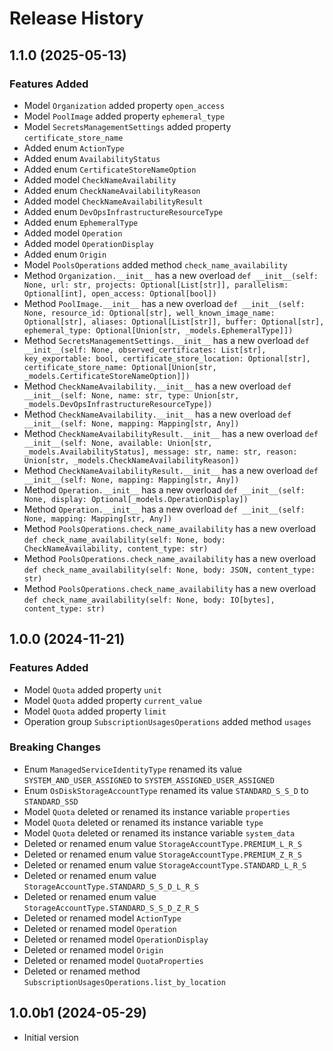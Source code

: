 # Release History

## 1.1.0 (2025-05-13)

### Features Added

  - Model `Organization` added property `open_access`
  - Model `PoolImage` added property `ephemeral_type`
  - Model `SecretsManagementSettings` added property `certificate_store_name`
  - Added enum `ActionType`
  - Added enum `AvailabilityStatus`
  - Added enum `CertificateStoreNameOption`
  - Added model `CheckNameAvailability`
  - Added enum `CheckNameAvailabilityReason`
  - Added model `CheckNameAvailabilityResult`
  - Added enum `DevOpsInfrastructureResourceType`
  - Added enum `EphemeralType`
  - Added model `Operation`
  - Added model `OperationDisplay`
  - Added enum `Origin`
  - Model `PoolsOperations` added method `check_name_availability`
  - Method `Organization.__init__` has a new overload `def __init__(self: None, url: str, projects: Optional[List[str]], parallelism: Optional[int], open_access: Optional[bool])`
  - Method `PoolImage.__init__` has a new overload `def __init__(self: None, resource_id: Optional[str], well_known_image_name: Optional[str], aliases: Optional[List[str]], buffer: Optional[str], ephemeral_type: Optional[Union[str, _models.EphemeralType]])`
  - Method `SecretsManagementSettings.__init__` has a new overload `def __init__(self: None, observed_certificates: List[str], key_exportable: bool, certificate_store_location: Optional[str], certificate_store_name: Optional[Union[str, _models.CertificateStoreNameOption]])`
  - Method `CheckNameAvailability.__init__` has a new overload `def __init__(self: None, name: str, type: Union[str, _models.DevOpsInfrastructureResourceType])`
  - Method `CheckNameAvailability.__init__` has a new overload `def __init__(self: None, mapping: Mapping[str, Any])`
  - Method `CheckNameAvailabilityResult.__init__` has a new overload `def __init__(self: None, available: Union[str, _models.AvailabilityStatus], message: str, name: str, reason: Union[str, _models.CheckNameAvailabilityReason])`
  - Method `CheckNameAvailabilityResult.__init__` has a new overload `def __init__(self: None, mapping: Mapping[str, Any])`
  - Method `Operation.__init__` has a new overload `def __init__(self: None, display: Optional[_models.OperationDisplay])`
  - Method `Operation.__init__` has a new overload `def __init__(self: None, mapping: Mapping[str, Any])`
  - Method `PoolsOperations.check_name_availability` has a new overload `def check_name_availability(self: None, body: CheckNameAvailability, content_type: str)`
  - Method `PoolsOperations.check_name_availability` has a new overload `def check_name_availability(self: None, body: JSON, content_type: str)`
  - Method `PoolsOperations.check_name_availability` has a new overload `def check_name_availability(self: None, body: IO[bytes], content_type: str)`

## 1.0.0 (2024-11-21)

### Features Added

  - Model `Quota` added property `unit`
  - Model `Quota` added property `current_value`
  - Model `Quota` added property `limit`
  - Operation group `SubscriptionUsagesOperations` added method `usages`

### Breaking Changes

  - Enum `ManagedServiceIdentityType` renamed its value `SYSTEM_AND_USER_ASSIGNED` to `SYSTEM_ASSIGNED_USER_ASSIGNED`
  - Enum `OsDiskStorageAccountType` renamed its value `STANDARD_S_S_D` to `STANDARD_SSD`
  - Model `Quota` deleted or renamed its instance variable `properties`
  - Model `Quota` deleted or renamed its instance variable `type`
  - Model `Quota` deleted or renamed its instance variable `system_data`
  - Deleted or renamed enum value `StorageAccountType.PREMIUM_L_R_S`
  - Deleted or renamed enum value `StorageAccountType.PREMIUM_Z_R_S`
  - Deleted or renamed enum value `StorageAccountType.STANDARD_L_R_S`
  - Deleted or renamed enum value `StorageAccountType.STANDARD_S_S_D_L_R_S`
  - Deleted or renamed enum value `StorageAccountType.STANDARD_S_S_D_Z_R_S`
  - Deleted or renamed model `ActionType`
  - Deleted or renamed model `Operation`
  - Deleted or renamed model `OperationDisplay`
  - Deleted or renamed model `Origin`
  - Deleted or renamed model `QuotaProperties`
  - Deleted or renamed method `SubscriptionUsagesOperations.list_by_location`

## 1.0.0b1 (2024-05-29)

- Initial version
